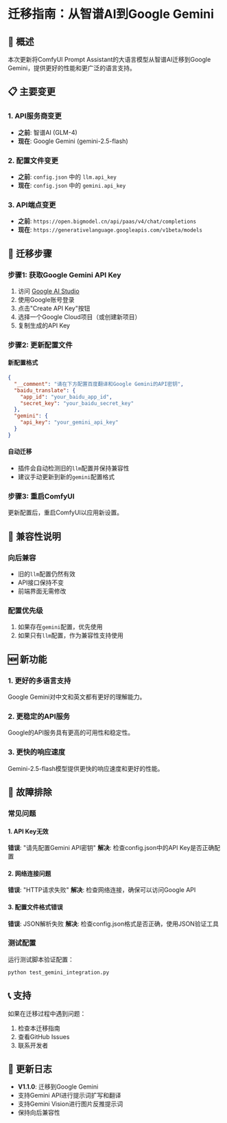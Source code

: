 # 迁移指南：从智谱AI到Google Gemini

## 🔄 概述

本次更新将ComfyUI Prompt Assistant的大语言模型从智谱AI迁移到Google Gemini，提供更好的性能和更广泛的语言支持。

## 📋 主要变更

### 1. API服务商变更
- **之前**: 智谱AI (GLM-4)
- **现在**: Google Gemini (gemini-2.5-flash)

### 2. 配置文件变更
- **之前**: `config.json` 中的 `llm.api_key`
- **现在**: `config.json` 中的 `gemini.api_key`

### 3. API端点变更
- **之前**: `https://open.bigmodel.cn/api/paas/v4/chat/completions`
- **现在**: `https://generativelanguage.googleapis.com/v1beta/models`

## 🚀 迁移步骤

### 步骤1: 获取Google Gemini API Key

1. 访问 [Google AI Studio](https://aistudio.google.com/app/apikey)
2. 使用Google账号登录
3. 点击"Create API Key"按钮
4. 选择一个Google Cloud项目（或创建新项目）
5. 复制生成的API Key

### 步骤2: 更新配置文件

#### 新配置格式
```json
{
  "__comment": "请在下方配置百度翻译和Google Gemini的API密钥",
  "baidu_translate": {
    "app_id": "your_baidu_app_id",
    "secret_key": "your_baidu_secret_key"
  },
  "gemini": {
    "api_key": "your_gemini_api_key"
  }
}
```

#### 自动迁移
- 插件会自动检测旧的`llm`配置并保持兼容性
- 建议手动更新到新的`gemini`配置格式

### 步骤3: 重启ComfyUI
更新配置后，重启ComfyUI以应用新设置。

## 🔧 兼容性说明

### 向后兼容
- 旧的`llm`配置仍然有效
- API接口保持不变
- 前端界面无需修改

### 配置优先级
1. 如果存在`gemini`配置，优先使用
2. 如果只有`llm`配置，作为兼容性支持使用

## 🆕 新功能

### 1. 更好的多语言支持
Google Gemini对中文和英文都有更好的理解能力。

### 2. 更稳定的API服务
Google的API服务具有更高的可用性和稳定性。

### 3. 更快的响应速度
Gemini-2.5-flash模型提供更快的响应速度和更好的性能。

## 🐛 故障排除

### 常见问题

#### 1. API Key无效
**错误**: "请先配置Gemini API密钥"
**解决**: 检查config.json中的API Key是否正确配置

#### 2. 网络连接问题
**错误**: "HTTP请求失败"
**解决**: 检查网络连接，确保可以访问Google API

#### 3. 配置文件格式错误
**错误**: JSON解析失败
**解决**: 检查config.json格式是否正确，使用JSON验证工具

### 测试配置

运行测试脚本验证配置：
```bash
python test_gemini_integration.py
```

## 📞 支持

如果在迁移过程中遇到问题：

1. 检查本迁移指南
2. 查看GitHub Issues
3. 联系开发者

## 📝 更新日志

- **V1.1.0**: 迁移到Google Gemini
- 支持Gemini API进行提示词扩写和翻译
- 支持Gemini Vision进行图片反推提示词
- 保持向后兼容性

